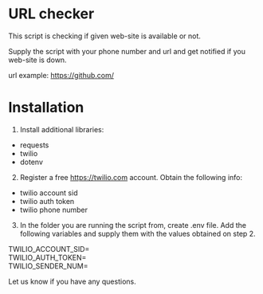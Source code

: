 # URL checker

This script is checking if given web-site is available or not.

Supply the script with your phone number and url and get notified if you web-site is down.

url example: https://github.com/


# Installation

1. Install additional libraries:
 - requests
 - twilio
 - dotenv
 
2. Register a free https://twilio.com account. Obtain the following info:
 - twilio account sid
 - twilio auth token
 - twilio phone number

3. In the folder you are running the script from, create .env file.
Add the following variables and supply them with the values obtained on step 2.

  TWILIO_ACCOUNT_SID=  
  TWILIO_AUTH_TOKEN=  
  TWILIO_SENDER_NUM=  

  Let us know if you have any questions.

